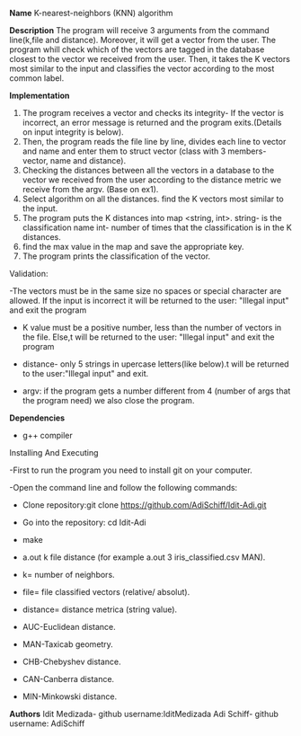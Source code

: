 
**Name**
K-nearest-neighbors (KNN) algorithm

**Description**
The program will receive 3 arguments from the command line(k,file and distance).
Moreover, it will get a vector from the user.
The program whill check which of the vectors are tagged in the database closest to the vector we received from the user.
Then, it takes the K vectors most similar to the input and classifies the vector according to the most common label.

**Implementation**
1. The program receives a vector and checks its integrity-
If the vector is incorrect, an error message is returned and the program exits.(Details on input integrity is below).
2. Then, the program reads the file line by line, divides each line to vector and name and enter them to struct vector
(class with 3 members- vector, name and distance).
3. Checking the distances between all the vectors in a database to the vector we received from the user according to 
the distance metric we receive from the argv. (Base on ex1).
4. Select algorithm on all the distances. find the  K vectors most similar to the input.
5. The program puts the K distances into map <string, int>.
string- is the classification name
int- number of times that the classification is in the K distances.
6. find the max value in the map and save the appropriate key.
7. The program prints the classification of the vector.

Validation:

-The vectors must be in the same size no spaces or special character are allowed.
If the input is incorrect it will be returned to the user: "Illegal input" and exit the program

- K value must be a positive number, less than the number of vectors in the file. Else,t will be returned to the user:
"Illegal input" and exit the program

- distance- only 5 strings in upercase letters(like below).t will be returned to the user:"Illegal input" and exit.

- argv: if the program gets a number different from 4 (number of args that the program need) we also close the program.


**Dependencies**
- g++ compiler

Installing And Executing

-First to run the program you need to install git on your computer.

-Open the command line and follow the following commands:

- Clone repository:git clone https://github.com/AdiSchiff/Idit-Adi.git

- Go into the repository: cd Idit-Adi

- make

- a.out k file distance (for example a.out 3 iris_classified.csv MAN).

- k= number of neighbors.

- file= file classified vectors (relative/ absolut).

- distance= distance metrica (string value).

- AUC-Euclidean distance.

- MAN-Taxicab geometry.

- CHB-Chebyshev distance.

- CAN-Canberra distance.

- MIN-Minkowski distance.


**Authors**
Idit Medizada- github username:IditMedizada 
Adi Schiff- github username: AdiSchiff
